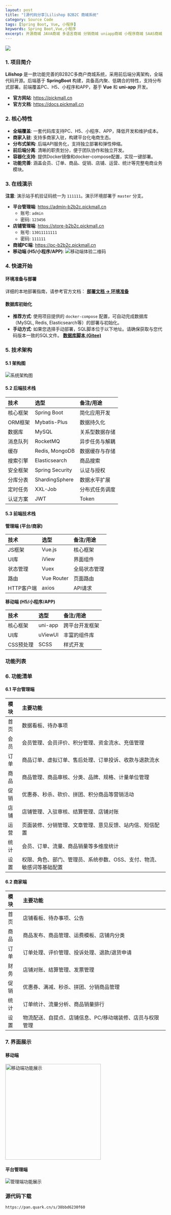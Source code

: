 ```yaml
---
layout: post
title: "[源代码分享]Lilishop B2B2C 商城系统"
category: Source Code
tags: [Spring Boot, Vue, 小程序]
keywords: Spring Boot,Vue,小程序
excerpt: 开源商城 JAVA商城 多语言商城 分销商城 uniapp商城 小程序商城 SAAS商城
---
```


![](/assets/images/2025/Lilishop.png)

### 1. 项目简介

**Lilishop** 是一款功能完善的B2B2C多商户商城系统，采用前后端分离架构，全端代码开源。后端基于 **SpringBoot** 构建，具备高内聚、低耦合的特性，支持分布式部署。前端覆盖PC、H5、小程序和APP，基于 **Vue** 和 **uni-app** 开发。

-   **官方网站**: <https://pickmall.cn>
-   **官方文档**: <https://docs.pickmall.cn>

### 2. 核心特性

-   **全端覆盖**: 一套代码库支持PC、H5、小程序、APP，降低开发和维护成本。
-   **商家入驻**: 支持多商家入驻，构建平台化电商生态。
-   **分布式架构**: 后端API服务化，支持独立部署和弹性伸缩。
-   **前后端分离**: 清晰的职责划分，便于团队协作和独立开发。
-   **容器化支持**: 提供Docker镜像和docker-compose配置，实现一键部署。
-   **功能完善**: 涵盖会员、订单、商品、促销、店铺、运营、统计等完整电商业务模块。

### 3. 在线演示

**注意**: 演示站手机验证码统一为 `111111`。演示环境部署于 `master` 分支。

-   **平台管理端**: <https://admin-b2b2c.pickmall.cn>
    -   账号: `admin`
    -   密码: `123456`
-   **店铺管理端**: <https://store-b2b2c.pickmall.cn>
    -   账号: `13011111111`
    -   密码: `111111`
-   **商城PC端**: <https://pc-b2b2c.pickmall.cn>
-   **移动端 (H5/小程序/APP)**:
    ![移动端体验二维码](https://static.pickmall.cn/images/h5-qrcode.png)

### 4. 快速开始

#### 环境准备与部署
详细的本地部署指南，请参考官方文档：
[**部署文档 -> 环境准备**](https://docs.pickmall.cn/deply/deply.html)

#### 数据库初始化
-   **推荐方式**: 使用项目提供的 `docker-compose` 配置，可自动完成数据库（MySQL, Redis, Elasticsearch等）的部署与初始化。
-   **手动方式**: 如果您选择手动部署，SQL脚本位于以下地址。请确保获取与您代码版本一致的SQL文件。
    [**数据库脚本 (Gitee)**](https://gitee.com/beijing_hongye_huicheng/docker/tree/master/init/mysql)

### 5. 技术架构

#### 5.1 架构图
![系统架构图](https://lili-system.oss-cn-beijing.aliyuncs.com/docs/%E6%9E%B6%E6%9E%84.png)

#### 5.2 后端技术栈

| 技术            | 选型            | 备注/用途  |
| :-------------- | :-------------- | :--------- |
| 核心框架        | Spring Boot     | 简化应用开发 |
| ORM框架         | Mybatis-Plus    | 数据持久化  |
| 数据库          | MySQL           | 关系型数据存储 |
| 消息队列        | RocketMQ        | 异步任务与解耦 |
| 缓存            | Redis, MongoDB  | 数据缓存与存储 |
| 搜索引擎        | Elasticsearch   | 商品搜索   |
| 安全框架        | Spring Security | 认证与授权  |
| 分库分表        | ShardingSphere  | 数据水平扩展 |
| 定时任务        | XXL-Job         | 分布式任务调度 |
| 认证方案        | JWT             | Token  |

#### 5.3 前端技术栈

**管理端 (平台/商家)**

| 技术       | 选型       | 备注/用途  |
 | :--------- | :--------- | :--------- |
| JS框架     | Vue.js     | 核心框架   |
| UI库       | iView      | 界面组件   |
| 状态管理   | Vuex       | 全局状态管理 |
| 路由       | Vue Router | 页面路由   |
| HTTP客户端 | axios      | API请求    |

**移动端 (H5/小程序/APP)**

| 技术      | 选型    | 备注/用途      |
 | :-------- | :------ | :------------- |
| 核心框架  | uni-app | 跨平台开发框架 |
| UI库      | uViewUI | 丰富的组件库   |
| CSS预处理 | SCSS    | 样式开发       |

### 功能列表

### 6. 功能清单

#### 6.1 平台管理端

| 模块 | 主要功能                                                               |
| :--- | :--------------------------------------------------------------------- |
| 首页 | 数据看板、待办事项                                                     |
| 会员 | 会员管理、会员评价、积分管理、资金流水、充值管理                       |
| 订单 | 商品订单、虚拟订单、售后处理、订单投诉、收款与退款流水                 |
| 商品 | 商品管理、商品审核、分类、品牌、规格、计量单位管理                     |
| 促销 | 优惠券、秒杀、砍价、拼团、积分商品等营销活动                           |
| 店铺 | 店铺管理、入驻审核、结算管理、店铺对账                                 |
| 运营 | 页面装修、分销管理、文章管理、意见反馈、站内信、短信配置               |
| 统计 | 会员、订单、流量、商品销量等多维度统计                                 |
| 设置 | 权限、角色、部门、管理员、系统参数、OSS、支付、物流、敏感词等基础配置 |

#### 6.2 商家端

| 模块 | 主要功能                                                     |
| :--- | :----------------------------------------------------------- |
| 首页 | 店铺看板、待办事项、公告                                     |
| 商品 | 商品发布、商品管理、运费模板、店铺内分类                     |
| 订单 | 订单处理、评价管理、投诉处理、退款/退货申请                  |
| 财务 | 店铺对账、结算管理、发票管理                                 |
| 促销 | 优惠券、满减、秒杀、拼团、分销商品管理                       |
| 统计 | 订单统计、流量分析、商品销量排行                             |
| 设置 | 物流配送、自提点、店铺信息、PC/移动端装修、店员与权限管理    |

### 7. 界面展示

#### 移动端
<img src="https://static.pickmall.cn/images/other/app.gif" alt="移动端功能展示" width="300"/>

#### 平台管理端
![管理端功能展示](https://static.pickmall.cn/images/other/manager.gif)

### 源代码下载

    https://pan.quark.cn/s/38bbd6230f60
